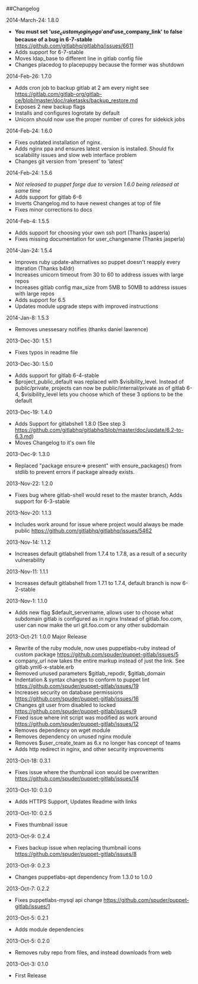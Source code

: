 ##Changelog

2014-March-24: 1.8.0  
 
- **You must set '$use_custom_login_logo' and '$use_company_link' to false because of a bug in 6-7-stable** https://github.com/gitlabhq/gitlabhq/issues/6611  
- Adds support for 6-7-stable 
- Moves ldap_base to different line in gitlab config file   
- Changes placedog to placepuppy because the former was shutdown  



2014-Feb-26: 1.7.0

- Adds cron job to backup gitlab at 2 am every night 
see https://gitlab.com/gitlab-org/gitlab-ce/blob/master/doc/raketasks/backup_restore.md
- Exposes 2 new backup flags
- Installs and configures logrotate by default
- Unicorn should now use the proper number of cores for sidekick jobs


2014-Feb-24: 1.6.0

- Fixes outdated installation of nginx. 
- Adds nginx ppa and ensures latest version is installed. Should fix scalability issues and slow web interface problem
- Changes git version from 'present' to 'latest'

2014-Feb-24: 1.5.6  

- *Not released to puppet forge due to version 1.6.0 being released at same time*  
- Adds support for gitlab 6-6
- Inverts Changelog.md to have newest changes at top of file
- Fixes minor corrections to docs

2014-Feb-4: 1.5.5  

- Adds support for choosing your own ssh port (Thanks jasperla)
- Fixes missing documentation for user_changename (Thanks jasperla)

2014-Jan-24: 1.5.4 
 
- Improves ruby update-alternatives so puppet doesn't reapply every itteration
 (Thanks b4ldr)  
- Increases unicorn timeout from 30 to 60 to address issues with large repos  
- Increases gitlab config max_size from 5MB to 50MB to address issues with large repos  
- Adds support for 6.5  
- Updates module upgrade steps with improved instructions

2014-Jan-8: 1.5.3  

- Removes unessesary notifies (thanks daniel lawrence)  

2013-Dec-30: 1.5.1

- Fixes typos in readme file

2013-Dec-30: 1.5.0  

- Adds support for gitlab 6-4-stable
- $project_public_default was replaced with $visibility_level. Instead of public/private, projects can now be public/internal/private as of gitlab 6-4, $visibility_level lets you choose which of these 3 options to be the default

2013-Dec-19: 1.4.0  

- Adds Support for gitlabshell 1.8.0 (See step 3 https://github.com/gitlabhq/gitlabhq/blob/master/doc/update/6.2-to-6.3.md)
- Moves Changelog to it's own file

2013-Dec-9: 1.3.0 

- Replaced "package ensure=> present" with ensure_packages() from stdlib to prevent errors if package already exists.  

2013-Nov-22: 1.2.0 

- Fixes bug where gitlab-shell would reset to the master branch, Adds support for 6-3-stable  

2013-Nov-20: 1.1.3 

- Includes work around for issue where project would always be made public https://github.com/gitlabhq/gitlabhq/issues/5462 

2013-Nov-14: 1.1.2 

- Increases default gitlabshell from 1.7.4 to 1.7.8, as a result of a security vulnerability  

2013-Nov-11: 1.1.1 

- Increases default gitlabshell from 1.7.1 to 1.7.4, default branch is now 6-2-stable  

2013-Nov-1: 1.1.0 

- Adds new flag $default_servername, allows user to choose what subdomain gitlab is configured as in nginx
Instead of gitlab.foo.com, user can now make the url git.foo.com or any other subdomain  

2013-Oct-21: 1.0.0  Major Release

- Rewrite of the ruby module, now uses puppetlabs-ruby instead of custom package https://github.com/spuder/puppet-gitlab/issues/5 
- company_url now takes the entire markup instead of just the link. See gitlab.yml6-x-stable.erb 
- Removed unused parameters $gitlab_repodir, $gitlab_domain
- Indentation & syntax changes to conform to puppet lint https://github.com/spuder/puppet-gitlab/issues/19
- Increases security on database permissions https://github.com/spuder/puppet-gitlab/issues/16
- Changes git user from disabled to locked https://github.com/spuder/puppet-gitlab/issues/9
- Fixed issue where init script was modified as work around https://github.com/spuder/puppet-gitlab/issues/12
- Removes dependency on wget module
- Removes dependency on unused nginx module
- Removes $user_create_team  as 6.x no longer has concept of teams
- Adds http redirect in nginx, and other security improvements   

2013-Oct-18: 0.3.1 

- Fixes issue where the thumbnail icon would be overwritten https://github.com/spuder/puppet-gitlab/issues/14  

2013-Oct-10: 0.3.0 

- Adds HTTPS Support, Updates Readme with links  

2013-Oct-10: 0.2.5 

- Fixes thumbnail issue  

2013-Oct-9: 0.2.4 

- Fixes backup issue when replacing thumbnail icons https://github.com/spuder/puppet-gitlab/issues/8  

2013-Oct-9: 0.2.3 

- Changes puppetlabs-apt dependency from 1.3.0 to 1.0.0   

2013-Oct-7: 0.2.2 

- Fixes puppetlabs-mysql api change https://github.com/spuder/puppet-gitlab/issues/1  

2013-Oct-5: 0.2.1 

- Adds module dependencies   

2013-Oct-5: 0.2.0 

- Removes ruby repo from files, and instead downloads from web  

2013-Oct-3: 0.1.0 

- First Release 





 






  

 














